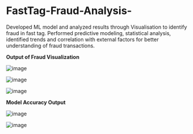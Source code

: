# FastTag-Fraud-Analysis-
Developed ML model and analyzed results through Visualisation to identify fraud in fast tag. Performed predictive modeling, statistical analysis, identified trends and correlation with external factors for better understanding of fraud transactions.

**Output of Fraud Visualization**

![image](https://github.com/Rkaayush04/FastTag-Fraud-Analysis-/assets/152067559/f112a4ff-0c47-4a95-b819-c5e885a4f180)

![image](https://github.com/Rkaayush04/FastTag-Fraud-Analysis-/assets/152067559/e8f19ca7-9851-47ae-aca2-ac58605ffce8)

![image](https://github.com/Rkaayush04/FastTag-Fraud-Analysis-/assets/152067559/76c661b7-8268-4667-977b-a47542341252)

**Model Accuracy Output**

![image](https://github.com/Rkaayush04/FastTag-Fraud-Analysis-/assets/152067559/01cc5264-67a2-44f4-a1ba-26662fe7cabb)


![image](https://github.com/Rkaayush04/FastTag-Fraud-Analysis-/assets/152067559/c5a7cedb-8e2e-4225-bfdf-aab745b3effa)
